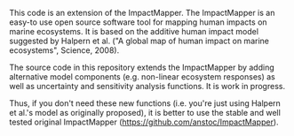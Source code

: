 This code is an extension of the ImpactMapper. The ImpactMapper is an easy-to use open source software tool for mapping human impacts on marine ecosystems. It is based on the additive human impact model suggested by Halpern et al. ("A global map of human impact on marine ecosystems", Science, 2008).

The source code in this repository extends the ImpactMapper by adding alternative model components (e.g. non-linear ecosystem responses) as well as uncertainty and sensitivity analysis functions. It is work in progress. 

Thus, if you don't need these new functions (i.e. you're just using Halpern et al.'s model as originally proposed), it is better to use the stable and well tested original ImpactMapper (https://github.com/anstoc/ImpactMapper).